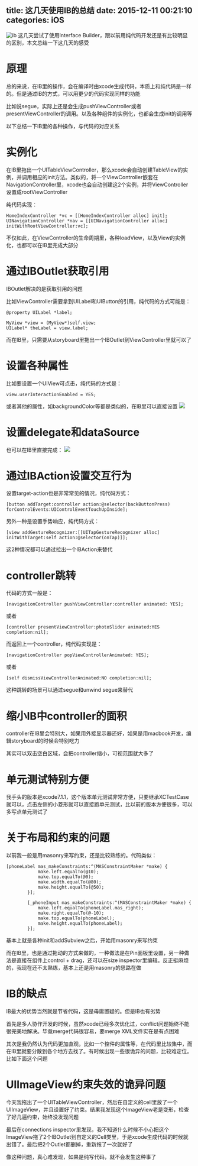 title: 这几天使用IB的总结
date: 2015-12-11 00:21:10
categories: iOS
---
![ib](http://pic.kyfxbl.com/a6.jpg)
这几天尝试了使用Interface Builder，跟以前用纯代码开发还是有比较明显的区别，本文总结一下这几天的感受
<!--more-->

# 原理

总的来说，在IB里的操作，会在编译时由xcode生成代码，本质上和纯代码是一样的。但是通过IB的方式，可以用更少的代码实现同样的功能

比如说segue，实际上还是会生成pushViewController或者presentViewController的调用。以及各种组件的实例化，也都会生成init的调用等

以下总结一下IB里的各种操作，与代码的对应关系

# 实例化

在IB里拖出一个UITableViewController，那么xcode会自动创建TableView的实例，并调用相应的init方法。类似的，将一个ViewController嵌套在NavigationController里，xcode也会自动创建这2个实例，并将ViewController设置成rootViewController

纯代码实现：
```
HomeIndexController *vc = [[HomeIndexController alloc] init];
UINavigationController *nav = [[UINavigationController alloc] initWithRootViewController:vc];
```

不仅如此，在ViewController的生命周期里，各种loadView，以及View的实例化，也都可以在IB里完成大部分

# 通过IBOutlet获取引用

IBOutlet解决的是获取引用的问题

比如ViewController需要拿到UILabel和UIButton的引用，纯代码的方式可能是：
```
@property UILabel *label;

MyView *view = (MyView*)self.view;
UILabel* theLabel = view.label;
```

而在IB里，只需要从storyboard里拖出一个IBOutlet到ViewController里就可以了

# 设置各种属性

比如要设置一个UIView可点击，纯代码的方式是：
```
view.userInteractionEnabled = YES;
```

或者其他的属性，如backgroundColor等都是类似的，在IB里可以直接设置
![](http://pic.kyfxbl.com/ib.jpg)

# 设置delegate和dataSource

也可以在IB里直接完成：
![](http://pic.kyfxbl.com/ib2.jpg)

# 通过IBAction设置交互行为

设置target-action也是非常常见的情况，纯代码方式：
```
[button addTarget:controller action:@selector(backButtonPress) forControlEvents:UIControlEventTouchUpInside];
```

另外一种是设置手势响应，纯代码方式：
```
[view addGestureRecognizer:[[UITapGestureRecognizer alloc] initWithTarget:self action:@selector(onTap)]];
```

这2种情况都可以通过拉出一个IBAction来替代

# controller跳转

代码的方式一般是：
```
[navigationController pushViewController:controller animated: YES];
```
或者
```
[controller presentViewController:photoSlider animated:YES completion:nil];
```

而返回上一个controller，纯代码实现是：
```
[navigationController popViewControllerAnimated: YES];
```
或者
```
[self dismissViewControllerAnimated:NO completion:nil];
```

这种跳转的场景可以通过segue和unwind segue来替代

# 缩小IB中controller的面积

controller在IB里会特别大，如果用外接显示器还好，如果是用macbook开发，编辑storyboard的时候会特别吃力

其实可以双击空白区域，会把controller缩小，可视范围就大多了

# 单元测试特别方便

我手头的版本是xcode7.1.1，这个版本单元测试非常方便，只要继承XCTestCase就可以，点击左侧的小菱形就可以直接跑单元测试，比以前的版本方便很多，可以多写点单元测试了

# 关于布局和约束的问题

以前我一般是用masonry来写约束，还是比较熟练的。代码类似：
```
[phoneLabel mas_makeConstraints:^(MASConstraintMaker *make) {
            make.left.equalTo(@10);
            make.top.equalTo(@0);
            make.width.equalTo(@80);
            make.height.equalTo(@50);
        }];
        
        [_phoneInput mas_makeConstraints:^(MASConstraintMaker *make) {
            make.left.equalTo(phoneLabel.mas_right);
            make.right.equalTo(@-10);
            make.top.equalTo(phoneLabel);
            make.height.equalTo(phoneLabel);
        }];
```

基本上就是各种init和addSubview之后，开始用masonry来写约束

而在IB里，也是通过拖动的方式来做的，一种做法是在Pin面板里设置，另一种做法是直接在组件上control + drag，还可以在size inspector里编辑。反正挺麻烦的，我现在还不太熟练，基本上还是用masonry的思路在做

# IB的缺点

IB最大的优势当然就是节省代码，这是毋庸置疑的。但是IB也有劣势

首先是多人协作开发的时候，虽然xcode已经多次优化过，conflict问题始终不能很完美地解决。毕竟merge代码很容易，要merge XML文件实在是有点困难

其次是我仍然认为代码更加直观，比如一个控件的属性等，在代码里比较集中，而在IB里就要分散到各个地方去找了。有时候出现一些很诡异的问题，比较难定位。比如下面这个问题

# UIImageView约束失效的诡异问题

今天我拖出了一个UITableViewController，然后在自定义的cell里放了一个UIImageView，并且设置好了约束。结果我发现这个ImageView老是变形，检查了好几遍约束，始终没发现问题

最后在connections inspector里发现，我不知道什么时候不小心把这个ImageView拖了2个IBOutlet到自定义的Cell类里，于是xcode生成代码的时候就出错了。最后把2个Outlet都删掉，重新拖了一次就好了

像这种问题，真心难发现，如果是纯写代码，就不会发生这种事了